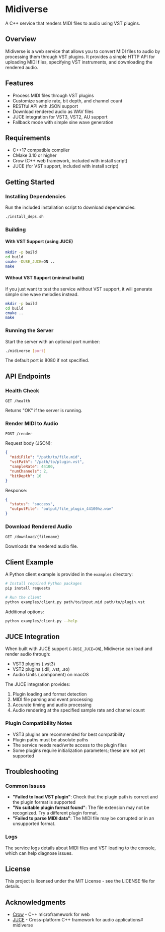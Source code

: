 # Midiverse

A C++ service that renders MIDI files to audio using VST plugins.

## Overview

Midiverse is a web service that allows you to convert MIDI files to audio by processing them through VST plugins. It provides a simple HTTP API for uploading MIDI files, specifying VST instruments, and downloading the rendered audio.

## Features

- Process MIDI files through VST plugins
- Customize sample rate, bit depth, and channel count
- RESTful API with JSON support
- Download rendered audio as WAV files
- JUCE integration for VST3, VST2, AU support
- Fallback mode with simple sine wave generation

## Requirements

- C++17 compatible compiler
- CMake 3.10 or higher
- Crow (C++ web framework, included with install script)
- JUCE (for VST support, included with install script)

## Getting Started

### Installing Dependencies

Run the included installation script to download dependencies:

```bash
./install_deps.sh
```

### Building

#### With VST Support (using JUCE)

```bash
mkdir -p build
cd build
cmake -DUSE_JUCE=ON ..
make
```

#### Without VST Support (minimal build)

If you just want to test the service without VST support, it will generate simple sine wave melodies instead.

```bash
mkdir -p build
cd build
cmake ..
make
```

### Running the Server

Start the server with an optional port number:

```bash
./midiverse [port]
```

The default port is 8080 if not specified.

## API Endpoints

### Health Check

```
GET /health
```

Returns "OK" if the server is running.

### Render MIDI to Audio

```
POST /render
```

Request body (JSON):

```json
{
  "midiFile": "/path/to/file.mid",
  "vstPath": "/path/to/plugin.vst",
  "sampleRate": 44100,
  "numChannels": 2,
  "bitDepth": 16
}
```

Response:

```json
{
  "status": "success",
  "outputFile": "output/file_plugin_44100hz.wav"
}
```

### Download Rendered Audio

```
GET /download/{filename}
```

Downloads the rendered audio file.

## Client Example

A Python client example is provided in the `examples` directory:

```bash
# Install required Python packages
pip install requests

# Run the client
python examples/client.py path/to/input.mid path/to/plugin.vst
```

Additional options:

```bash
python examples/client.py --help
```

## JUCE Integration

When built with JUCE support (`-DUSE_JUCE=ON`), Midiverse can load and render audio through:

- VST3 plugins (.vst3)
- VST2 plugins (.dll, .vst, .so)
- Audio Units (.component) on macOS

The JUCE integration provides:

1. Plugin loading and format detection
2. MIDI file parsing and event processing
3. Accurate timing and audio processing
4. Audio rendering at the specified sample rate and channel count

### Plugin Compatibility Notes

- VST3 plugins are recommended for best compatibility
- Plugin paths must be absolute paths
- The service needs read/write access to the plugin files
- Some plugins require initialization parameters; these are not yet supported

## Troubleshooting

### Common Issues

- **"Failed to load VST plugin"**: Check that the plugin path is correct and the plugin format is supported
- **"No suitable plugin format found"**: The file extension may not be recognized. Try a different plugin format.
- **"Failed to parse MIDI data"**: The MIDI file may be corrupted or in an unsupported format.

### Logs

The service logs details about MIDI files and VST loading to the console, which can help diagnose issues.

## License

This project is licensed under the MIT License - see the LICENSE file for details.

## Acknowledgments

- [Crow](https://github.com/CrowCpp/Crow) - C++ microframework for web
- [JUCE](https://github.com/juce-framework/JUCE) - Cross-platform C++ framework for audio applications# midiverse
